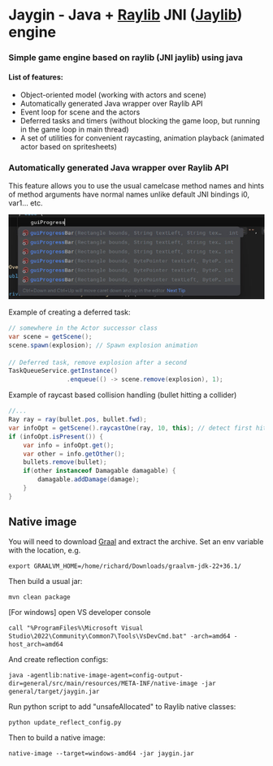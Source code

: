 # Jaygin - Java + [Raylib](https://github.com/raysan5/raylib) JNI ([Jaylib](https://github.com/electronstudio/jaylib)) engine
### Simple game engine based on raylib (JNI jaylib) using java

#### List of features:
- Object-oriented model (working with actors and scene)
- Automatically generated Java wrapper over Raylib API
- Event loop for scene and the actors
- Deferred tasks and timers (without blocking the game loop, but running in the game loop in main thread)
- A set of utilities for convenient raycasting, animation playback (animated actor based on spritesheets)

### Automatically generated Java wrapper over Raylib API

This feature allows you to use the usual camelcase method names and hints of method arguments have normal names unlike default JNI bindings i0, var1... etc.

![Hints Example](https://github.com/ummo93/Jaygin/blob/master/example.jpg?raw=true)


Example of creating a deferred task:

```java
// somewhere in the Actor successor class
var scene = getScene();
scene.spawn(explosion); // Spawn explosion animation

// Deferred task, remove explosion after a second
TaskQueueService.getInstance()
                .enqueue(() -> scene.remove(explosion), 1);
```

Example of raycast based collision handling (bullet hitting a collider)

```java
//...
Ray ray = ray(bullet.pos, bullet.fwd);
var infoOpt = getScene().raycastOne(ray, 10, this); // detect first hit
if (infoOpt.isPresent()) {
    var info = infoOpt.get();
    var other = info.getOther();
    bullets.remove(bullet);
    if(other instanceof Damagable damagable) {
        damagable.addDamage(damage);
    }
}
```

## Native image

You will need to download [Graal](https://www.graalvm.org/downloads/) and extract the archive.  Set an env variable
with the location, e.g.

    export GRAALVM_HOME=/home/richard/Downloads/graalvm-jdk-22+36.1/

Then build a usual jar:

    mvn clean package

[For windows] open VS developer console

    call "%ProgramFiles%\Microsoft Visual Studio\2022\Community\Common7\Tools\VsDevCmd.bat" -arch=amd64 -host_arch=amd64

And create reflection configs:

    java -agentlib:native-image-agent=config-output-dir=general/src/main/resources/META-INF/native-image -jar general/target/jaygin.jar

Run python script to add "unsafeAllocated" to Raylib native classes:

    python update_reflect_config.py

Then to build a native image:

    native-image --target=windows-amd64 -jar jaygin.jar







